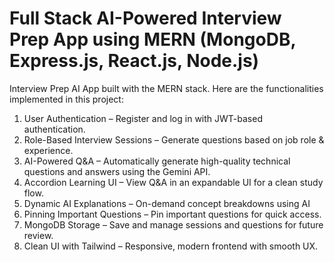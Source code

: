 # Full Stack AI-Powered Interview Prep App using MERN (MongoDB, Express.js, React.js, Node.js)
Interview Prep AI App built with the MERN stack. Here are the functionalities implemented in this project:


1. User Authentication – Register and log in with JWT-based authentication.
2. Role-Based Interview Sessions – Generate questions based on job role & experience.
3. AI-Powered Q&A – Automatically generate high-quality technical questions and answers using the Gemini API.
4. Accordion Learning UI – View Q&A in an expandable UI for a clean study flow.
5. Dynamic AI Explanations – On-demand concept breakdowns using AI
6. Pinning Important Questions – Pin important questions for quick access.
7. MongoDB Storage – Save and manage sessions and questions for future review.
8. Clean UI with Tailwind – Responsive, modern frontend with smooth UX.

